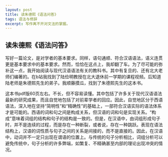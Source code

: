 ```yaml
---
layout: post
title: 读朱德熙《语法问答》
tags: 语法与修辞
excerpt: 写作离不开对文法的掌握。
---
```




## 读朱德熙《语法问答》

写好一篇论文，是对学者的基本要求。同样，语句通顺、符合汉语语法，语义连贯更是基本要求中的基本要求。然而，恰恰在这点上，我却翻了车。为了尽可能的弥补这一点，我开始阅读与现代汉语语法有关的教科书。其中有复旦的、还有北大老师们编著的。在b站我找到了陆俭明教授在北大退休前一学期的课程视频。后知道陆老师是朱德熙先生的弟子。我顺藤摸瓜，找到了朱德熙先生的这本书。

这本书pdf版60页左右。不长，但不容易读懂。其中包括了许多关于现代汉语语法最新的研究成果，而且自觉地包括了对前辈学者的回应。因此，自觉地区分于西语语法，深入地在坚持“简明性”和“精确性”的基础上，一部符合汉语实际的语法体系才是可能的。西语的词和句之间是构成关系，但汉语的词和句是实现关系。“构成”意味着词组的结构和句子的结构是一致的。但是，在汉语中，由词组形成句子时，并不是连续的过程，而是存在一种断裂，或者说，存在一种跳跃。表现在语法结构上，汉语的词性质与句子之间的关系是间接的，而不是直接的。因此，在汉语中，动词并不一定只出现在谓语的位置上。与传统的句子分析相比，词组分析可以避免传统中，句子分析的许多弊端，如繁复、不精确甚至内部的理论出现冲突的情况。



